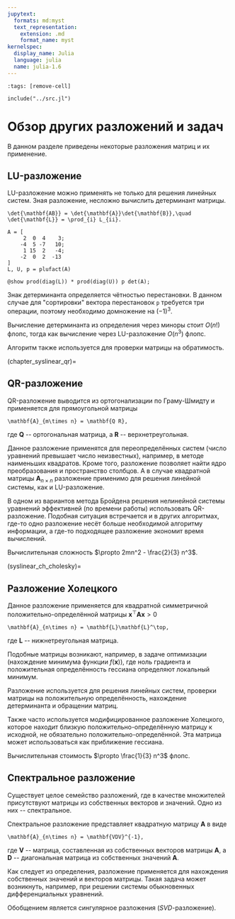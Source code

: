 ```yaml
---
jupytext:
  formats: md:myst
  text_representation:
    extension: .md
    format_name: myst
kernelspec:
  display_name: Julia
  language: julia
  name: julia-1.6
---
```


```{code-cell}
:tags: [remove-cell]

include("../src.jl")
```

# Обзор других разложений и задач

В данном разделе приведены некоторые разложения матриц и их применение.

## LU-разложение

LU-разложение можно применять не только для решения линейных систем. Зная разложение, несложно вычислить детерминант матрицы.

```{math}
\det{\mathbf{AB}} = \det{\mathbf{A}}\det{\mathbf{B}},\quad \det{\mathbf{L}} = \prod_{i} L_{ii}.
```

```{code-cell}
A = [
     2  0  4    3;
    -4  5 -7   10;
     1 15  2   -4;
    -2  0  2  -13
]
L, U, p = plufact(A)

@show prod(diag(L)) * prod(diag(U)) p det(A);
```

Знак детерминанта определяется чётностью перестановки. В данном случае для "сортировки" вектора перестановок `p` требуется три операции, поэтому необходимо домножение на $(-1)^3$.

Вычисление детерминанта из определения через миноры стоит $O(n!)$ флопс, тогда как вычисление через LU-разложение $O(n^3)$ флопс.

Алгоритм также используется для проверки матрицы на обратимость.

(chapter_syslinear_qr)=
## QR-разложение

QR-разложение выводится из ортогонализации по Граму-Шмидту и применяется для прямоугольной матрицы

```{math}
\mathbf{A}_{m\times n} = \mathbf{Q R},
```

где $\mathbf{Q}$ -- ортогональная матрица, а $\mathbf{R}$ -- верхнетреугольная.

Данное разложение применятся для переопределённых систем (число уравнений превышает число неизвестных), например, в методе наименьших квадратов. Кроме того, разложение позволяет найти ядро преобразования и пространство столбцов. А в случае квадратной матрицы $\mathbf{A}_{n\times n}$ разложение применимо для решения линейной системы, как и LU-разложение.

В одном из вариантов метода Бройдена решения нелинейной системы уравнений эффективней (по времени работы) использовать QR-разложение. Подобная ситуация встречается и в других алгоритмах, где-то одно разложение несёт больше необходимой алгоритму информации, а где-то подходящее разложение экономит время вычислений.

Вычислительная сложность $\propto 2mn^2 - \frac{2}{3} n^3$.

(syslinear_ch_cholesky)=
## Разложение Холецкого

Данное разложение применяется для квадратной симметричной положительно-определённой матрицы $\mathbf{x}^\top \mathbf{A} \mathbf{x} > 0$

```{math}
\mathbf{A}_{n\times n} = \mathbf{L}\mathbf{L}^\top,
```

где $\mathbf{L}$ -- нижнетреугольная матрица.

Подобные матрицы возникают, например, в задаче оптимизации (нахождение минимума функции $f(\mathbf{x})$), где ноль градиента и положительная определённость гессиана определяют локальный минимум.

Разложение используется для решения линейных систем, проверки матрицы на положительную определённость, нахождение детерминанта и обращении матриц.

Также часто используется модифицированное разложение Холецкого, которое находит близкую положительно-определённую матрицу к исходной, не обязательно положительно-определённой. Эта матрица может использоваться как приближение гессиана.

Вычислительная стоимость $\propto \frac{1}{3} n^3$ флопс.

## Спектральное разложение

Существует целое семейство разложений, где в качестве множителей присутствуют матрицы из собственных векторов и значений. Одно из них -- спектральное.

Спектральное разложение представляет квадратную матрицу $\mathbf{A}$ в виде

```{math}
\mathbf{A}_{n\times n} = \mathbf{VDV}^{-1},
```

где $\mathbf{V}$ -- матрица, составленная из собственных векторов матрицы $\mathbf{A}$, а $\mathbf{D}$ -- диагональная матрица из собственных значений $\mathbf{A}$.

Как следует из определения, разложение применяется для нахождения собственных значений и векторов матрицы. Такая задача может возникнуть, например, при решении системы обыкновенных дифференциальных уравнений.

Обобщением является сингулярное разложения (*SVD*-разложение).
